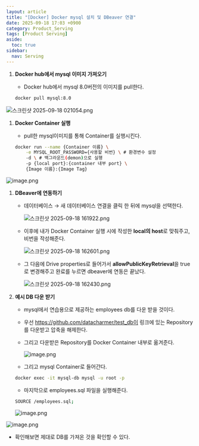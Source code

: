 ```yaml
---
layout: article
title: "[Docker] Docker mysql 설치 및 DBeaver 연결"
date: 2025-09-18 17:03 +0900
category: Product_Serving
tags: [Product Serving]
aside:
  toc: true
sidebar:
  nav: Serving
---
```

1. **Docker hub에서 mysql 이미지 가져오기**
    - Docker hub에서 mysql 8.0버전의 이미지를 pull한다.
    
    ```bash
    docker pull mysql:8.0
    ```
    

![스크린샷 2025-09-18 021054.png](attachment:0982a7ad-ed25-497d-8348-2b34b0f36fd0:스크린샷_2025-09-18_021054.png)

1. **Docker Container 실행**
    - pull한 mysql이미지를 통해 Container를 실행시킨다.
    
    ```bash
    docker run --name {Container 이름} \
    	-e MYSQL_ROOT_PASSWORD={사용할 비번} \ # 환경변수 설정
    	-d \ # 백그라운드(demon)으로 실행
    	-p {local port}:{container 내부 port} \
    	{Image 이름}:{Image Tag}
    ```
    

![image.png](attachment:916241b6-779e-4e6e-a060-26ff5ed54197:image.png)

1. **DBeaver에 연동하기**
    - 데이터베이스 → 새 데이터베이스 연결을 클릭 한 뒤에 mysql을 선택한다.
        
        ![스크린샷 2025-09-18 161922.png](attachment:07ffe303-2c9e-48bc-a36b-fc8b193ebd2b:스크린샷_2025-09-18_161922.png)
        
    - 이후에 내가 Docker Container 실행 시에 작성한 **local의 host**로 맞춰주고, 비번을 작성해준다.
        
        ![스크린샷 2025-09-18 162601.png](attachment:b7e8dd77-5992-49f7-93ea-9824ad2f677b:스크린샷_2025-09-18_162601.png)
        
    - 그 다음에 Drive properties로 들어가서 **allowPublicKeyRetrieval**을 true로 변경해주고 완료를 누르면 dbeaver에 연동은 끝났다.
        
        ![스크린샷 2025-09-18 162430.png](attachment:447eef82-f10d-42db-b7f8-79485867ecf1:스크린샷_2025-09-18_162430.png)
        
2. **예시  DB 다운 받기**
    - mysql에서 연습용으로 제공하는 employees db를 다운 받을 것이다.
    - 우선 https://github.com/datacharmer/test_db이 링크에 있는 Repository를 다운받고 압축을 해제한다.
    - 그리고 다운받은 Repository를 Docker Container 내부로 옮겨준다.
        
        ![image.png](attachment:d9e48540-273e-441d-95e6-c4c66e2a6cd0:image.png)
        
    - 그리고 mysql Container로 들어간다.
    
    ```bash
    docker exec -it mysql-db mysql -u root -p
    ```
    
    - 마지막으로 employees.sql 파일을 실행해준다.
    
    ```bash
    SOURCE /employees.sql;
    ```
    
    ![image.png](attachment:6f9ef80b-4866-4754-bbcf-d27cc49caa19:image.png)
    

![image.png](attachment:2b771326-3f75-49c2-9d6d-555e4860fac0:image.png)

- 확인해보면 제대로 DB를 가져온 것을 확인할 수 있다.